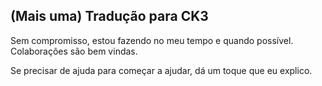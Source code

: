 ## (Mais uma) Tradução para CK3
Sem compromisso, estou fazendo no meu tempo e quando possível. Colaborações são bem vindas.

Se precisar de ajuda para começar a ajudar, dá um toque que eu explico.
